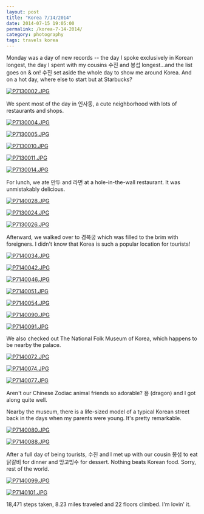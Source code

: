 ```yaml
---
layout: post
title: "Korea 7/14/2014"
date: 2014-07-15 19:05:00
permalink: /korea-7-14-2014/
category: photography
tags: travels korea
---
```

Monday was a day of new records -- the day I spoke exclusively in Korean longest, the day I spent with my cousins 수진 and 봉섭 longest...and the list goes on & on! 수진 set aside the whole day to show me around Korea. And on a hot day, where else to start but at Starbucks?

[![P7130002.JPG](https://d23f6h5jpj26xu.cloudfront.net/slwauahabq9lnw_small.jpg)](http://img.svbtle.com/slwauahabq9lnw.jpg)

We spent most of the day in 인사동, a cute neighborhood with lots of restaurants and shops.

[![P7130004.JPG](https://d23f6h5jpj26xu.cloudfront.net/prxdjdoh8imi9w_small.jpg)](http://img.svbtle.com/prxdjdoh8imi9w.jpg)

[![P7130005.JPG](https://d23f6h5jpj26xu.cloudfront.net/6qdxuhxg6c5q_small.jpg)](http://img.svbtle.com/6qdxuhxg6c5q.jpg)

[![P7130010.JPG](https://d23f6h5jpj26xu.cloudfront.net/20ilbaservm4g_small.jpg)](http://img.svbtle.com/20ilbaservm4g.jpg)

[![P7130011.JPG](https://d23f6h5jpj26xu.cloudfront.net/wbkpjgmbrkcbg_small.jpg)](http://img.svbtle.com/wbkpjgmbrkcbg.jpg)

[![P7130014.JPG](https://d23f6h5jpj26xu.cloudfront.net/gghe576p6n2aqg_small.jpg)](http://img.svbtle.com/gghe576p6n2aqg.jpg)

For lunch, we ate 만두 and 라면 at a hole-in-the-wall restaurant. It was unmistakably delicious.

[![P7140028.JPG](https://d23f6h5jpj26xu.cloudfront.net/66wrojzfg2zunw_small.jpg)](http://img.svbtle.com/66wrojzfg2zunw.jpg)

[![P7130024.JPG](https://d23f6h5jpj26xu.cloudfront.net/wipipx2abhaqgq_small.jpg)](http://img.svbtle.com/wipipx2abhaqgq.jpg)

[![P7130026.JPG](https://d23f6h5jpj26xu.cloudfront.net/msueyhpcs11mpa_small.jpg)](http://img.svbtle.com/msueyhpcs11mpa.jpg)

Afterward, we walked over to 경복궁 which was filled to the brim with foreigners. I didn't know that Korea is such a popular location for tourists!

[![P7140034.JPG](https://d23f6h5jpj26xu.cloudfront.net/o66aervruc3vw_small.jpg)](http://img.svbtle.com/o66aervruc3vw.jpg)

[![P7140042.JPG](https://d23f6h5jpj26xu.cloudfront.net/nxyzvsh08pd80g_small.jpg)](http://img.svbtle.com/nxyzvsh08pd80g.jpg)

[![P7140046.JPG](https://d23f6h5jpj26xu.cloudfront.net/emvgijzkrmi8sq_small.jpg)](http://img.svbtle.com/emvgijzkrmi8sq.jpg)

[![P7140051.JPG](https://d23f6h5jpj26xu.cloudfront.net/kmh4gady40le5q_small.jpg)](http://img.svbtle.com/kmh4gady40le5q.jpg)

[![P7140054.JPG](https://d23f6h5jpj26xu.cloudfront.net/sflnjxdourxswq_small.jpg)](http://img.svbtle.com/sflnjxdourxswq.jpg)

[![P7140090.JPG](https://d23f6h5jpj26xu.cloudfront.net/xncrnwjjzztfa_small.jpg)](http://img.svbtle.com/xncrnwjjzztfa.jpg)

[![P7140091.JPG](https://d23f6h5jpj26xu.cloudfront.net/luvjthdvetp37g_small.jpg)](http://img.svbtle.com/luvjthdvetp37g.jpg)

We also checked out The National Folk Museum of Korea, which happens to be nearby the palace.

[![P7140072.JPG](https://d23f6h5jpj26xu.cloudfront.net/vsg6ej9eghd3ia_small.jpg)](http://img.svbtle.com/vsg6ej9eghd3ia.jpg)

[![P7140074.JPG](https://d23f6h5jpj26xu.cloudfront.net/ghswoka0ttnv4w_small.jpg)](http://img.svbtle.com/ghswoka0ttnv4w.jpg)

[![P7140077.JPG](https://d23f6h5jpj26xu.cloudfront.net/huoumt8yalceq_small.jpg)](http://img.svbtle.com/huoumt8yalceq.jpg)

Aren't our Chinese Zodiac animal friends so adorable? 용 (dragon) and I got along quite well.

Nearby the museum, there is a life-sized model of a typical Korean street back in the days when my parents were young. It's pretty remarkable.

[![P7140080.JPG](https://d23f6h5jpj26xu.cloudfront.net/r9forysr3ehklq_small.jpg)](http://img.svbtle.com/r9forysr3ehklq.jpg)

[![P7140088.JPG](https://d23f6h5jpj26xu.cloudfront.net/z2aa1fbxjlia_small.jpg)](http://img.svbtle.com/z2aa1fbxjlia.jpg)

After a full day of being tourists, 수진 and I met up with our cousin 봉섭 to eat 닭갈비 for dinner and 망고빙수 for dessert. Nothing beats Korean food. Sorry, rest of the world.

[![P7140099.JPG](https://d23f6h5jpj26xu.cloudfront.net/g5um78dygobk7q_small.jpg)](http://img.svbtle.com/g5um78dygobk7q.jpg)

[![P7140101.JPG](https://d23f6h5jpj26xu.cloudfront.net/9at6vvzvwbtoig_small.jpg)](http://img.svbtle.com/9at6vvzvwbtoig.jpg)

18,471 steps taken, 8.23 miles traveled and 22 floors climbed. I'm lovin' it.
